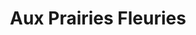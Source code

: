 ---
title: "Aux Prairies Fleuries"
url: /thury-harcourt-le-hom/aux-prairies-fleuries/
shop: Blumen
---